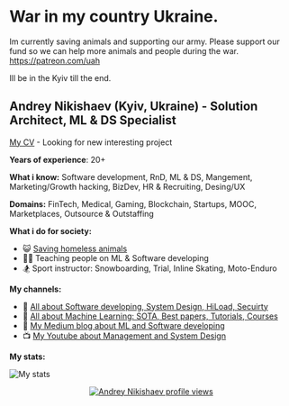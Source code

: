 # War in my country Ukraine. 

Im currently saving animals and supporting our army.
Please support our fund so we can help more animals and people during the war.
https://patreon.com/uah

Ill be in the Kyiv till the end.

## Andrey Nikishaev (Kyiv, Ukraine) - Solution Architect, ML & DS Specialist
[My CV](https://www.linkedin.com/in/creotiv/) - Looking for new interesting project

**Years of experience**: 20+

**What i know:** Software development, RnD, ML & DS, Mangement, Marketing/Growth hacking, BizDev, HR & Recruiting, Desing/UX 

**Domains:** FinTech, Medical, Gaming, Blockchain, Startups, MOOC, Marketplaces, Outsource & Outstaffing

**What i do for society:**
- :smiley_cat: [Saving homeless animals](https://patreon.com/uah)
- :man_teacher: Teaching people on ML & Software developing
- :snowboarder: Sport instructor: Snowboarding, Trial, Inline Skating, Moto-Enduro

**My channels:**
- :page_facing_up: [All about Software developing, System Design, HiLoad, Secuirty](http://t.me/devs_world)
- :dart: [All about Machine Learning: SOTA, Best papers, Tutorials, Courses](http://t.me/ml_world)
- :book: [My Medium blog about ML and Software developing](https://a-nikishaev.medium.com/)
- :tv: [My Youtube about Management and System Design](https://www.youtube.com/channel/UCiTcWrTnokuo6NksgGBx0kg)

**My stats:**

![My stats](https://github-readme-stats.vercel.app/api?username=creotiv&hide=contribs,prs)


<div style="text-align: center;">

[![Andrey Nikishaev profile views](https://u8views.com/api/v1/github/profiles/250125/views/day-week-month-total-count.svg)](https://u8views.com/github/creotiv)

</div>
